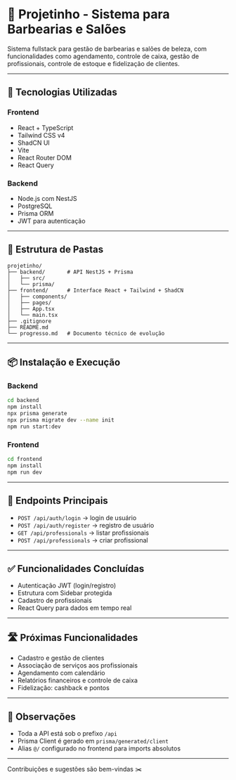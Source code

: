 # 💈 Projetinho - Sistema para Barbearias e Salões

Sistema fullstack para gestão de barbearias e salões de beleza, com funcionalidades como agendamento, controle de caixa, gestão de profissionais, controle de estoque e fidelização de clientes.

---

## 🚀 Tecnologias Utilizadas

### Frontend

* React + TypeScript
* Tailwind CSS v4
* ShadCN UI
* Vite
* React Router DOM
* React Query

### Backend

* Node.js com NestJS
* PostgreSQL
* Prisma ORM
* JWT para autenticação

---

## 📁 Estrutura de Pastas

```
projetinho/
├── backend/       # API NestJS + Prisma
│   ├── src/
│   └── prisma/
├── frontend/      # Interface React + Tailwind + ShadCN
│   ├── components/
│   ├── pages/
│   ├── App.tsx
│   └── main.tsx
├── .gitignore
├── README.md
└── progresso.md   # Documento técnico de evolução
```

---

## 📦 Instalação e Execução

### Backend

```bash
cd backend
npm install
npx prisma generate
npx prisma migrate dev --name init
npm run start:dev
```

### Frontend

```bash
cd frontend
npm install
npm run dev
```

---

## 🔐 Endpoints Principais

* `POST /api/auth/login` → login de usuário
* `POST /api/auth/register` → registro de usuário
* `GET /api/professionals` → listar profissionais
* `POST /api/professionals` → criar profissional

---

## ✅ Funcionalidades Concluídas

* Autenticação JWT (login/registro)
* Estrutura com Sidebar protegida
* Cadastro de profissionais
* React Query para dados em tempo real

---

## 🛣️ Próximas Funcionalidades

* Cadastro e gestão de clientes
* Associação de serviços aos profissionais
* Agendamento com calendário
* Relatórios financeiros e controle de caixa
* Fidelização: cashback e pontos

---

## 📌 Observações

* Toda a API está sob o prefixo `/api`
* Prisma Client é gerado em `prisma/generated/client`
* Alias `@/` configurado no frontend para imports absolutos

---

Contribuições e sugestões são bem-vindas ✂️


